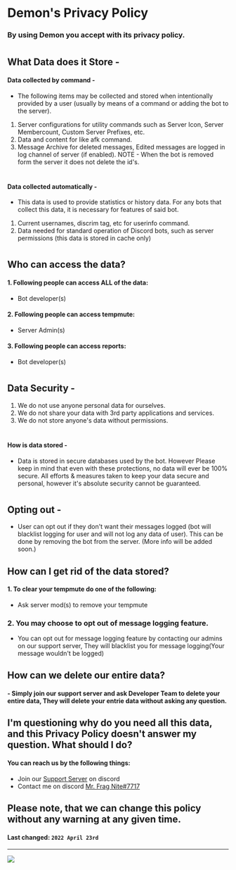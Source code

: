 # **Demon's Privacy Policy**
### By using Demon you accept with its privacy policy.

#

## What Data does it Store -

#### Data collected by command -
- The following items may be collected and stored when intentionally provided by a user (usually by means of a command or adding the bot to the server).
1. Server configurations for utility commands such as Server Icon, Server Membercount, Custom Server Prefixes, etc.
2. Data and content for  like afk command.
3. Message Archive for deleted messages, Edited messages are logged in log channel of server (if enabled).
NOTE - When the bot is removed form the server it does not delete the id's.

#

#### Data collected automatically -
- This data is used to provide statistics or history data. For any bots that collect this data, it is necessary for features of said bot.
1. Current usernames, discrim tag, etc for userinfo command.
2. Data needed for standard operation of Discord bots, such as server permissions (this data is stored in cache only)

#

## Who can access the data?

 #### 1. Following people can access ALL of the data:
 -  Bot developer(s)

#### 2. Following people can access tempmute:
- Server Admin(s)

#### 3. Following people can access reports:
- Bot developer(s)

#

## Data Security -

1. We do not use anyone personal data for ourselves.
2. We do not share your data with 3rd party applications and services.
3. We do not store anyone's data without permissions.
 
#
 
#### How is data stored -
- Data is stored in secure databases used by the bot. However Please keep in mind that even with these protections, no data will ever be 100% secure. All efforts & measures taken to keep your data  secure and personal, however it's absolute security cannot be guaranteed.

#

## Opting out -

- User can opt out if they don't want their messages logged (bot will blacklist logging for user and will not log any data of user).
This can be done by removing the bot from the server. (More info will be added soon.)

## How can I get rid of the data stored? 

#### 1. To clear your tempmute do one of the following:
- Ask server mod(s) to remove your tempmute

### 2. You may choose to opt out of message logging feature.
- You can opt out for message logging feature by contacting our admins on our support server, They will blacklist you for message logging(Your message wouldn't be logged)

## How can we delete our entire data?

#### - Simply join our support server and ask Developer Team to delete your entire data, They will delete your entrie data without asking any question.

## I'm questioning why do you need all this data, and this Privacy Policy doesn't answer my question. What should I do?

#### You can reach us by the following things:
- Join our [Support Server](https://discord.gg/zvynSK7Crk) on discord
- Contact me on discord [Mr. Frag Nite#7717](https://discord.com/users/730424922639302693)

## Please note, that we can change this policy without any warning at any given time.
#### **Last changed:**  `2022 April 23rd`
--------

<a href="https://github.com/ItzzNeo13" alt="https://github.com/ItzzNeo13"><img src="https://img.shields.io/static/v1?style=for-the-badge&label=CREATED%20BY&message=ItzzNeo13&color=000000"></a>
